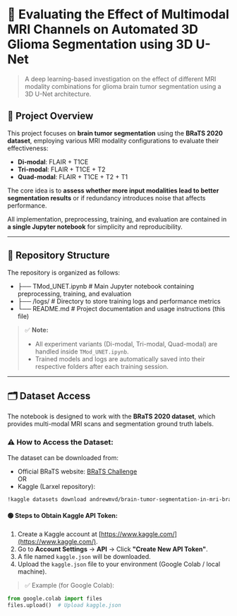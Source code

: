 # 🧠 Evaluating the Effect of Multimodal MRI Channels on Automated 3D Glioma Segmentation using 3D U-Net

> A deep learning-based investigation on the effect of different MRI modality combinations for glioma brain tumor segmentation using a 3D U-Net architecture.

## 📌 Project Overview

This project focuses on **brain tumor segmentation** using the **BRaTS 2020 dataset**, employing various MRI modality configurations to evaluate their effectiveness:
- **Di-modal**: FLAIR + T1CE
- **Tri-modal**: FLAIR + T1CE + T2
- **Quad-modal**: FLAIR + T1CE + T2 + T1

The core idea is to **assess whether more input modalities lead to better segmentation results** or if redundancy introduces noise that affects performance.

All implementation, preprocessing, training, and evaluation are contained in **a single Jupyter notebook** for simplicity and reproducibility.

---
## 📁 Repository Structure

The repository is organized as follows:
- ├── TMod_UNET.ipynb # Main Jupyter notebook containing preprocessing, training, and evaluation
- ├── /logs/ # Directory to store training logs and performance metrics
- └── README.md # Project documentation and usage instructions (this file)

> ✅ **Note:**  
> - All experiment variants (Di-modal, Tri-modal, Quad-modal) are handled inside `TMod_UNET.ipynb`.  
> - Trained models and logs are automatically saved into their respective folders after each training session.
---

## 🗂️ Dataset Access

The notebook is designed to work with the **BRaTS 2020 dataset**, which provides multi-modal MRI scans and segmentation ground truth labels.

### ⚠️ How to Access the Dataset:

The dataset can be downloaded from:
- Official BRaTS website: [BRaTS Challenge](https://www.med.upenn.edu/cbica/brats2020/data.html)  
OR  
- Kaggle (Larxel repository):  
```bash
!kaggle datasets download andrewmvd/brain-tumor-segmentation-in-mri-brats-2015
```
#### 🟢 Steps to Obtain Kaggle API Token:
1. Create a Kaggle account at [https://www.kaggle.com/](https://www.kaggle.com/).
2. Go to **Account Settings** → **API** → Click **"Create New API Token"**.
3. A file named `kaggle.json` will be downloaded.
4. Upload the `kaggle.json` file to your environment (Google Colab / local machine).

> ✅ Example (for Google Colab):
```python
from google.colab import files
files.upload()  # Upload kaggle.json
```



